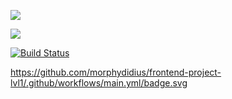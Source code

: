 
<a href="https://codeclimate.com/github/morphydidius/frontend-project-lvl1/maintainability"><img src="https://api.codeclimate.com/v1/badges/6fa847220be557783e6f/maintainability" /></a>

<a href="https://codeclimate.com/github/codeclimate/codeclimate/test_coverage"><img src="https://api.codeclimate.com/v1/badges/a99a88d28ad37a79dbf6/test_coverage" /></a>

[![Build Status](https://travis-ci.com/morphydidius/frontend-project-lvl1.svg?branch=master)](https://travis-ci.com/morphydidius/frontend-project-lvl1)

https://github.com/morphydidius/frontend-project-lvl1/.github/workflows/main.yml/badge.svg
